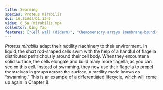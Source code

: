 ```yaml
---
title: Swarming
species: Proteus mirabilis 
doi: 10.22002/D1.1540
video: 6_5a_Pmirabilis.mp4
collector: Qing Yao
features: ["Cell wall (diderm)", "Chemosensory arrays (membrane-bound)", "Flagella (external, unsheathed)", "Flagellar motors", "Membrane (inner)", "Membrane (outer)", "Ribosomes", "Type VI secretion systems", "Vesicles (cytoplasmic)"]
---
```


*Proteus mirabilis* adapt their motility machinery to their environment. In liquid, the short rod-shaped cells swim with the help of a handful of flagella distributed peritrichously around their cell body. When they encounter a solid surface, the cells elongate and build many more flagella, as you can see on this cell. Instead of swimming, they now use their flagella to propel themselves in groups across the surface, a motility mode known as “swarming.” This is an example of a differentiated lifecycle, which will come up again in Chapter 8.

